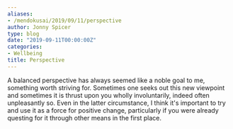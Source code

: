 ```yaml
---
aliases:
- /mendokusai/2019/09/11/perspective
author: Jonny Spicer
type: blog
date: "2019-09-11T00:00:00Z"
categories:
- Wellbeing
title: Perspective
---
```

A balanced perspective has always seemed like a noble goal to me, something worth striving for. Sometimes one seeks out this new
viewpoint and sometimes it is thrust upon you wholly involuntarily, indeed often unpleasantly so. Even in the latter circumstance,
I think it's important to try and use it as a force for positive change, particularly if you were already questing for it through
other means in the first place.
